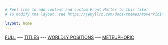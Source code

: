 ```yaml
---
# Feel free to add content and custom Front Matter to this file.
# To modify the layout, see https://jekyllrb.com/docs/themes/#overriding-theme-defaults

layout: home
---
```

[FULL](/full.markdown) --- [TITLES](/index) --- [WORLDLY POSITIONS](/worldlypositions.markdown) --- [METEUPHORIC](meteuphoric.markdown)
